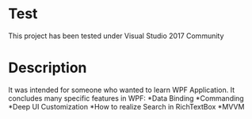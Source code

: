 # Test
This project has been tested under Visual Studio 2017 Community
# Description
It was intended for someone who wanted to learn WPF Application.
It concludes many specific features in WPF:
*Data Binding
*Commanding
*Deep UI Customization
*How to realize Search in RichTextBox
*MVVM